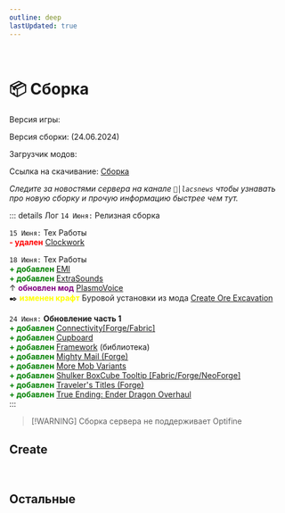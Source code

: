 ```yaml
---
outline: deep
lastUpdated: true
---
```


<Pill name="ML Create 2" link="./" icon="solar:archive-bold-duotone" color="#868dcc" /> <br/>
 
# 📦 Сборка

Версия игры: <Badge type="info" text="1.20.1" />

Версия сборки: <Badge type="info" text="v4" /> (24.06.2024) 

Загрузчик модов: <Badge type="info" text="1.20.1 Forge" />

Ссылка на скачивание: [Сборка](https://cdn.discordapp.com/attachments/1147016520128528435/1254861242540232745/mods.rar?ex=667b081a&is=6679b69a&hm=6d69270eea2acd183611bffb3d8325c2e1509eb8c0ea034e65d852c066a70776&) 

*Следите за новостями сервера на канале `📰│lacsnews` чтобы узнавать про новую сборку и прочую  информацию быстрее чем тут.*

::: details Лог
`14 Июня:` Релизная сборка 

`15 Июня:`  Тех Работы <br/>
**<span style="color: red;">- удален</span>** [Clockwork](https://www.curseforge.com/minecraft/mc-mods/create-clockwork) 

`18 Июня:`  Тех Работы <br/>
**<span style="color: green;">+ добавлен</span>** [EMI](https://www.curseforge.com/minecraft/mc-mods/emi)<br/>
**<span style="color: green;">+ добавлен</span>** [ExtraSounds ](https://www.curseforge.com/minecraft/mc-mods/extrasounds-forge) <br/>
↑  **<span style="color: purple;">обновлен мод</span>** [PlasmoVoice](https://www.curseforge.com/minecraft/mc-mods/plasmo-voice) <br/> 
✒️ **<span style="color: yellow;">изменен крафт</span>** Буровой установки из мода  [Create Ore Excavation ](https://www.curseforge.com/minecraft/mc-mods/create-ore-excavation)<br/>

`24 Июня:`  **Обновление часть 1**<br/>
**<span style="color: green;">+ добавлен</span>** [Connectivity\[Forge/Fabric\]](https://www.curseforge.com/minecraft/mc-mods/connectivity) <br/>
**<span style="color: green;">+ добавлен</span>** [Cupboard](https://www.curseforge.com/minecraft/mc-mods/cupboard) <br/>
**<span style="color: green;">+ добавлен</span>** [Framework](https://www.curseforge.com/minecraft/mc-mods/framework)  (библиотека)<br/>
**<span style="color: green;">+ добавлен</span>** [Mighty Mail (Forge)](https://www.curseforge.com/minecraft/mc-mods/mighty-mail) <br/>
**<span style="color: green;">+ добавлен</span>** [More Mob Variants ](https://www.curseforge.com/minecraft/mc-mods/more-mob-variants)<br/>
**<span style="color: green;">+ добавлен</span>** [Shulker BoxCube Tooltip \[Fabric/Forge/NeoForge\]](https://www.curseforge.com/minecraft/mc-mods/shulkerBoxCubetooltip) <br/>
**<span style="color: green;">+ добавлен</span>** [Traveler's Titles (Forge) ](https://www.curseforge.com/minecraft/mc-mods/travelers-titles)<br/>
**<span style="color: green;">+ добавлен</span>** [True Ending: Ender Dragon Overhaul ](https://modrinth.com/datapack/true-ending)<br/>
:::

> [!WARNING] Сборка сервера не поддерживает Optifine 

## Create
<br/>
<BoxCube :items="[
    { 
      name: 'Create', 
      link: 'https://www.curseforge.com/minecraft/mc-mods/create', 
      image: 'https://media.forgecdn.net/avatars/thumbnails/1065/184/256/256/638598725500886388.png', 
      color: '#FF0000', desc: 'Curseforge', 
    },
    { 
      name: 'Create Goggles', 
      link: 'https://www.curseforge.com/minecraft/mc-mods/create-goggles', 
      image: 'https://media.forgecdn.net/avatars/thumbnails/1068/188/256/256/638602681717064214.png', 
      color: '#FF0000', desc: 'Curseforge', //icon: 'simple-icons:curseforge'
    },
    { 
      name: 'Armor Trim', 
      link: 'https://www.curseforge.com/minecraft/mc-mods/create-armor-trim', 
      image: 'https://media.forgecdn.net/avatars/thumbnails/997/864/256/256/638515739861391586.png', 
      color: '#FF0000', desc: 'Curseforge', 
    },
    { 
      name: 'Create Jetpack', 
      link: 'https://www.curseforge.com/minecraft/mc-mods/create-jetpack', 
      image: 'https://media.forgecdn.net/avatars/thumbnails/585/29/256/256/637951524914026425.png', 
      color: '#FF0000', desc: 'Curseforge', 
    },
    { 
      name: 'Crafts & Additions', 
      link: 'https://www.curseforge.com/minecraft/mc-mods/createaddition', 
      image: 'https://media.forgecdn.net/avatars/thumbnails/405/250/256/256/637616939209778882.png', 
      color: '#FF0000', desc: 'Curseforge', 
    },
    { 
      name: 'Misc & Things', 
      link: 'https://www.curseforge.com/minecraft/mc-mods/create-misc-and-things', 
      image: 'https://media.forgecdn.net/avatars/thumbnails/873/437/256/256/638293470247022480.png', 
      color: '#FF0000', desc: 'Curseforge', 
    },
    { 
      name: 'More Automation', 
      link: 'https://www.curseforge.com/minecraft/mc-mods/create-more-automation', 
      image: 'https://media.forgecdn.net/avatars/thumbnails/1065/202/256/256/638598743189353680.png', 
      color: '#FF0000', desc: 'Curseforge', 
    },
    { 
      name: 'Fully Automated', 
      link: 'https://modrinth.com/mod/create-fully-automated', 
      image: 'https://cdn.modrinth.com/data/8f6jkgAa/680d8a6e6c56d7d4008408bde6b82ce2f54fee87_96.webp', 
      color: '#00FF00', desc: 'Modrinth' //icon: 'simple-icons:modrinth'
    },
    { 
      name: 'High Pressure', 
      link: 'https://modrinth.com/mod/create-high-pressure', 
      image: 'https://cdn.modrinth.com/data/Mn8ziD0c/0a52c693eb09fb52f90244c7deeafec1f7b6a69f_96.webp', 
      color: '#00FF00', desc: 'Modrinth', //icon: 'simple-icons:modrinth'
    },
    { 
      name: 'Create: Oxidized', 
      link: 'https://www.curseforge.com/minecraft/mc-mods/create-oxidized', 
      image: 'https://media.forgecdn.net/avatars/thumbnails/923/484/256/256/638390204260502314.png', 
      color: '#FF0000', desc: 'Curseforge', 
    },
    { 
      name: 'Create: Gravity', 
      link: 'https://www.curseforge.com/minecraft/mc-mods/create-gravity', 
      image: 'https://media.forgecdn.net/avatars/thumbnails/946/95/256/256/638431672145306956.png', 
      color: '#FF0000', desc: 'Curseforge', 
    },
    { 
      name: 'Aquatic Ambitions', 
      link: 'https://www.curseforge.com/minecraft/mc-mods/create-aquatic-ambitions', 
      image: 'https://media.forgecdn.net/avatars/thumbnails/982/964/256/256/638490959582993753.png', 
      color: '#FF0000', desc: 'Curseforge', 
    },
    { 
      name: 'Ore Excavation', 
      link: 'https://www.curseforge.com/minecraft/mc-mods/create-ore-excavation', 
      image: 'https://media.forgecdn.net/avatars/thumbnails/1067/697/256/256/638602012706611157.png', 
      color: '#FF0000', desc: 'Curseforge', 
    },
    { 
      name: 'Create: Liquid Fuel', 
      link: 'https://www.curseforge.com/minecraft/mc-mods/create-liquid-fuel', 
      image: 'https://media.forgecdn.net/avatars/thumbnails/793/156/256/256/638150866140201762.png', 
      color: '#FF0000', desc: 'Curseforge', 
    },
    { 
      name: 'Power Loader', 
      link: 'https://www.curseforge.com/minecraft/mc-mods/create-power-loader', 
      image: 'https://media.forgecdn.net/avatars/thumbnails/903/443/256/256/638352779105838214.png', 
      color: '#FF0000', desc: 'Curseforge', 
    },
    { 
      name: 'Tweak Controllers', 
      link: 'https://www.curseforge.com/minecraft/mc-mods/create-tweaked-controllers', 
      image: 'https://media.forgecdn.net/avatars/thumbnails/860/786/256/256/638267689835103641.png', 
      color: '#FF0000', desc: 'Curseforge', 
    },
    { 
      name: 'Big Contraptions', 
      link: 'https://www.curseforge.com/minecraft/mc-mods/create-big-contraptions', 
      image: 'https://media.forgecdn.net/avatars/thumbnails/835/940/256/256/638227944052061210.png', 
      color: '#FF0000', desc: 'Curseforge', 
    },
    { 
      name: 'Create Encased', 
      link: 'https://www.curseforge.com/minecraft/mc-mods/create-encased', 
      image: 'https://media.forgecdn.net/avatars/thumbnails/1071/505/256/256/638607067577017369.png', 
      color: '#FF0000', desc: 'Curseforge', 
    },
    { 
      name: 'Create: Connected', 
      link: 'https://www.curseforge.com/minecraft/mc-mods/create-connected', 
      image: 'https://media.forgecdn.net/avatars/thumbnails/922/162/256/256/638387242479713653.png', 
      color: '#FF0000', desc: 'Curseforge', 
    },
    { 
      name: 'Create: Framed', 
      link: 'https://www.curseforge.com/minecraft/mc-mods/create-framed', 
      image: 'https://media.forgecdn.net/avatars/thumbnails/922/838/256/256/638388766008416292.png', 
      color: '#FF0000', desc: 'Curseforge', 
    },
    { 
      name: 'Create: Copycats+', 
      link: 'https://www.curseforge.com/minecraft/mc-mods/copycats', 
      image: 'https://media.forgecdn.net/avatars/thumbnails/946/562/256/256/638432563570802556.png', 
      color: '#FF0000', desc: 'Curseforge', 
    },
    { 
      name: 'Create Deco', 
      link: 'https://www.curseforge.com/minecraft/mc-mods/create-deco', 
      image: 'https://media.forgecdn.net/avatars/thumbnails/1065/338/256/256/638598933457608969.png', 
      color: '#FF0000', desc: 'Curseforge', 
    },
    { 
      name: 'Deco Additions', 
      link: 'https://modrinth.com/datapack/create-deco-additions', 
      image: 'https://cdn.modrinth.com/data/HrsF061q/15382abe37af18eb27ceeb93973c29ce2f6930ab_96.webp', 
      color: '#00FF00', desc: 'Modrinth', //icon: 'simple-icons:modrinth'
    },
    { 
      name: 'Rechiseled: Create', 
      link: 'https://www.curseforge.com/minecraft/mc-mods/rechiseled-create', 
      image: 'https://media.forgecdn.net/avatars/thumbnails/848/902/256/256/638249353195216679.png', 
      color: '#FF0000', desc: 'Curseforge', 
    },
    { 
      name: 'Create: Interiors', 
      link: 'https://www.curseforge.com/minecraft/mc-mods/interiors', 
      image: 'https://media.forgecdn.net/avatars/thumbnails/1068/436/256/256/638602929407669140.png', 
      color: '#FF0000', desc: 'Curseforge', 
    },
    { 
      name: 'Steam \'n\' Rails', 
      link: 'https://www.curseforge.com/minecraft/mc-mods/create-steam-n-rails', 
      image: 'https://media.forgecdn.net/avatars/thumbnails/1065/609/256/256/638599304770885171.webp', 
      color: '#FF0000', desc: 'Curseforge', 
    },
    { 
      name: 'Bells & Whistles', 
      link: 'https://www.curseforge.com/minecraft/mc-mods/bellsandwhistles', 
      image: 'https://media.forgecdn.net/avatars/thumbnails/1068/437/256/256/638602929669872740.png', 
      color: '#FF0000', desc: 'Curseforge', 
    },
    { 
      name: 'Railways Navigator', 
      link: 'https://www.curseforge.com/minecraft/mc-mods/create-railways-navigator', 
      image: 'https://media.forgecdn.net/avatars/thumbnails/1066/720/256/256/638600887691727882.png', 
      color: '#FF0000', desc: 'Curseforge', 
    },
    { 
      name: 'Train Perspective', 
      link: 'https://modrinth.com/mod/create-train-perspective', 
      image: 'https://cdn.modrinth.com/data/MAuPqvf1/d61ce32c99e33e419704021d30ef138fd3f8f76b_96.webp', 
      color: '#00FF00', desc: 'Modrinth', //icon: 'simple-icons:modrinth'
    },
    { 
      name: 'Numismatics', 
      link: 'https://www.curseforge.com/minecraft/mc-mods/numismatics', 
      image: 'https://media.forgecdn.net/avatars/thumbnails/975/993/256/256/638479743236516111.png', 
      color: '#FF0000', desc: 'Curseforge', 
    },
    { 
      name: 'Numismatics Craft.', 
      link: 'https://www.curseforge.com/minecraft/mc-mods/create-numismatics-crafting-recipe', 
      image: 'https://media.forgecdn.net/avatars/thumbnails/1002/876/256/256/638523286786359576.png', 
      color: '#FF0000', desc: 'Curseforge', 
    },
    { 
      name: 'Create Slice & Dice', 
      link: 'https://www.curseforge.com/minecraft/mc-mods/slice-and-dice', 
      image: 'https://media.forgecdn.net/avatars/thumbnails/1076/930/256/256/638614872387774853.png', 
      color: '#FF0000', desc: 'Curseforge', 
    },
    { 
      name: 'Create Delight', 
      link: 'https://www.curseforge.com/minecraft/modpacks/create-delight', 
      image: 'https://media.forgecdn.net/avatars/thumbnails/795/11/256/256/638154158088458233.png', 
      color: '#FF0000', desc: 'Curseforge', 
    },
    { 
      name: 'Central Kitchen', 
      link: 'https://www.curseforge.com/minecraft/mc-mods/create-central-kitchen', 
      image: 'https://media.forgecdn.net/avatars/thumbnails/770/583/256/256/638109213062028041.png', 
      color: '#FF0000', desc: 'Curseforge', 
    },
    { 
      name: 'Create Ratatouille', 
      link: 'https://www.curseforge.com/minecraft/mc-mods/create-ratatouille', 
      image: 'https://media.forgecdn.net/avatars/thumbnails/958/372/256/256/638452456238837257.png', 
      color: '#FF0000', desc: 'Curseforge', 
    },
    { 
      name: 'Enchant. Industry', 
      link: 'https://www.curseforge.com/minecraft/mc-mods/create-enchantment-industry', 
      image: 'https://media.forgecdn.net/avatars/thumbnails/624/857/256/256/638021175448741701.png', 
      color: '#FF0000', desc: 'Curseforge', 
    },
    ]"
/>


## Остальные

<BoxCube :items="[
    { 
      name: 'Alex\'s Mobs', 
      link: 'https://www.curseforge.com/minecraft/mc-mods/alexs-mobs', 
      image: 'https://media.forgecdn.net/avatars/thumbnails/543/777/256/256/637874731161865623.jpeg', 
      color: '#FF0000', desc: 'Curseforge', 
    },
    { 
      name: 'Refined Storage', 
      link: 'https://www.curseforge.com/minecraft/mc-mods/refined-storage', 
      image: 'https://media.forgecdn.net/avatars/thumbnails/51/695/256/256/636106666531773282.png', 
      color: '#FF0000', desc: 'Curseforge', //icon: 'simple-icons:curseforge'
    },
    { 
      name: 'Farmer\'s Delight', 
      link: 'https://www.curseforge.com/minecraft/mc-mods/farmers-delight', 
      image: 'https://media.forgecdn.net/avatars/thumbnails/396/11/256/256/637595005615179370.png', 
      color: '#FF0000', desc: 'Curseforge', 
    },
    { 
      name: 'Emotecraft', 
      link: 'https://www.curseforge.com/minecraft/mc-mods/emotecraft-forge', 
      image: 'https://media.forgecdn.net/avatars/thumbnails/294/964/256/256/637335210850751725.png', 
      color: '#FF0000', desc: 'Curseforge', 
    },
    { 
      name: 'Plasmo Voice', 
      link: 'https://modrinth.com/plugin/plasmo-voice', 
      image: 'https://cdn.modrinth.com/data/1bZhdhsH/72c1641d4af92d93546958a2c87e0b5fd1c3f650_96.webp', 
      color: '#00FF00', desc: 'Modrinth', //icon: 'simple-icons:modrinth'
    },
    { 
      name: 'Exposure', 
      link: 'https://www.curseforge.com/minecraft/mc-mods/exposure', 
      image: 'https://media.forgecdn.net/avatars/thumbnails/1029/426/256/256/638551434733696364_animated.gif', 
      color: '#FF0000', desc: 'Curseforge', 
    },
    { 
      name: 'CC: Tweaked', 
      link: 'https://www.curseforge.com/minecraft/mc-mods/cc-tweaked', 
      image: 'https://media.forgecdn.net/avatars/thumbnails/130/871/256/256/636463439690354770.png', 
      color: '#FF0000', desc: 'Curseforge',
    },
    { 
      name: 'Better Archeology', 
      link: 'https://www.curseforge.com/minecraft/mc-mods/better-archeology', 
      image: 'https://media.forgecdn.net/avatars/thumbnails/837/435/256/256/638230587773934333.png', 
      color: '#FF0000', desc: 'Curseforge', //icon: 'simple-icons:curseforge'
    },
    ]"
/>